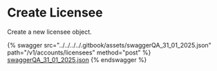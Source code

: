 # Create Licensee

Create a new licensee object.

{% swagger src="../../../../.gitbook/assets/swaggerQA_31_01_2025.json" path="/v1/accounts/licensees" method="post" %}
[swaggerQA_31_01_2025.json](../../../../.gitbook/assets/swaggerQA_31_01_2025.json)
{% endswagger %}
